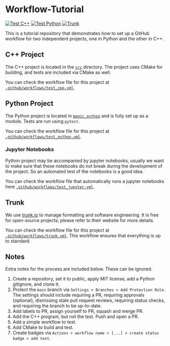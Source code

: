# Workflow-Tutorial

[![Test C++](https://github.com/InnocentBug/workflow-tutorial/actions/workflows/test_cpp.yml/badge.svg)](https://github.com/InnocentBug/workflow-tutorial/actions/workflows/test_cpp.yml)
[![Test Python](https://github.com/InnocentBug/workflow-tutorial/actions/workflows/test_python.yml/badge.svg)](https://github.com/InnocentBug/workflow-tutorial/actions/workflows/test_python.yml)
[![Trunk](https://github.com/InnocentBug/workflow-tutorial/actions/workflows/trunk.yml/badge.svg)](https://github.com/InnocentBug/workflow-tutorial/actions/workflows/trunk.yml)

This is a tutorial repository that demonstrates how to set up a GitHub workflow for two independent projects, one in Python and the other in C++.

## C++ Project

The C++ project is located in the [`src`](src/) directory. The project uses CMake for building, and tests are included via CMake as well.

You can check the workflow file for this project at [`.github/workflows/test_cpp.yml`](.github/workflows/test_cpp.yml).

## Python Project

The Python project is located in [`magic_python`](magic_python/) and is fully set up as a module. Tests are run using `pytest`.

You can check the workflow file for this project at [`.github/workflows/test_python.yml`](.github/workflows/test_python.yml).

### Jupyter Notebooks

Python project may be accompanied by jupyter notebooks, usually we want to make sure that these notebooks do not break during the development of the project.
So an automated test of the notebooks is a good idea.

You can check the workflow file that automatically runs a jupyter notebooks here [`.github/workflows/test_jupyter.yml`](.github/workflows/test_jupyter.yml).

## Trunk

We use [trunk.io](https://trunk.io) to manage formatting and software engineering. It is free for open-source projects; please refer to their website for more details.

You can check the workflow file for this project at [`.github/workflows/trunk.yml`](.github/workflows/trunk.yml). This workflow ensures that everything is up to standard.

## Notes

Extra notes for the process are included below. These can be ignored.

1. Create a repository, set it to public, apply MIT license, add a Python gitignore, and clone it.
2. Protect the `main` branch via `Settings > Branches > Add Protection Rule`. The settings should include requiring a PR, requiring approvals (optional), dismissing stale pull request reviews, requiring status checks, and requiring the branch to be up-to-date.
3. Add labels to PR, assign yourself to PR, squash and merge PR.
4. Add the C++ program, but not the test. Push and open a PR.
5. Add a simple workflow to test.
6. Add CMake to build and test.
7. Create badges via `Actions > workflow name > [...] > create status badge > add text`.
